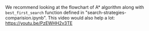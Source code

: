We recommend looking at the flowchart of A* algorithm along with `best_first_search` function defined in "search-strategies-comparision.ipynb".
This video would also help a lot: https://youtu.be/PzEWHH2v3TE
